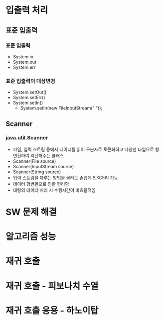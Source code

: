 # 입출력 처리
## 표준 입출력
### 표준 입출력
- System.in
- System.out
- System.err

### 표준 입출력의 대상변경
- System.setOut()
- System.setErr()
- System.setIn()
  - System.setIn(new FileInputStream(" "));

## Scanner
### java.util.Scanner
- 파일, 입력 스트림 등에서 데이터를 읽어 구분자로 토큰화하고 다양한 타입으로 형변환하여 리턴해주는 클래스
- Scanner(File source)
- Scanner(InputStream source)
- Scanner(String source)
- 입력 스트림을 다루는 방법을 몰라도 손쉽게 입력처리 가능
- 데이터 형변환으로 인한 편리함
- 대량의 데이터 처리 시 수행시간이 비효율적임


# SW 문제 해결
# 알고리즘 성능
# 재귀 호출
# 재귀 호출 - 피보나치 수열
# 재귀 호출 응용 - 하노이탑
